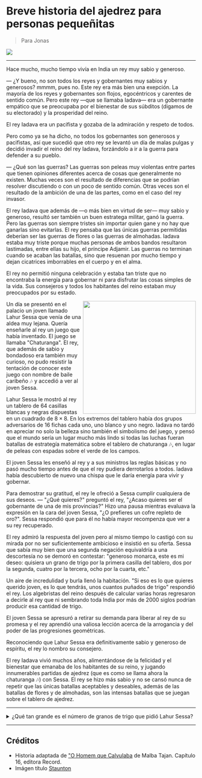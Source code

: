 # Breve historia del ajedrez para personas pequeñitas
> Para Jonas

![](https://www.houseofstaunton.com/media/catalog/product/cache/36ddcfecb9bcfbaa2afb93c161df3a15/m/e/mena102-poly-alt.jpg)

---

Hace mucho, mucho tiempo vivía en India un rey muy sabio y generoso.

&mdash; ¿Y bueno, no son todos los reyes y gobernantes muy sabios y generosos?
mmmm, pues no. Este rey era más bien una exepción. La mayoría de los reyes y gobernantes son flojos, egocéntricos y carentes de sentido común. Pero este rey &mdash;que se llamaba Iadava&mdash; era un gobernante empático que se preocupaba por el bienestar de sus súbditos (digamos de su electorado) y la prosperidad del reino.

El rey Iadava era un pacifista y gozaba de la admiración y respeto de todos.

Pero como ya se ha dicho, no todos los gobernantes son generosos y pacifistas, así que sucedió que otro rey se levantó un día de malas pulgas y decidió invadir el reino del rey Iadava,  forzándolo a ir a la guerra para defender a su pueblo.

&mdash; ¿Qué son las guerras?
Las guerras son peleas muy violentas entre partes que tienen opiniones diferentes acerca de cosas que generalmente no existen. Muchas veces son el resultado de diferencias que se podrían resolver discutiendo o con  un poco de sentido común. Otras veces son el resultado de la ambición de una de las partes, como en el caso del rey invasor.

El rey Iadava que además de &mdash;o más bien en virtud de ser&mdash; muy sabio y generoso, resultó ser también un buen estratega militar, ganó la guerra. Pero las guerras son siempre tristes sin importar quien gane y no hay que ganarlas sino evitarlas. El rey pensaba que las únicas guerras permitidas deberían ser las guerras de flores o las guerras de almohadas. Iadava estaba muy triste porque muchas personas de ambos bandos resultaron lastimadas, entre ellas su hijo, el príncipe Adjamir. Las guerras no terminan cuando se acaban las batallas, sino que resuenan por mucho tiempo y dejan cicatrices imborrables en el cuerpo y en el alma.

El rey no permitió ninguna celebración y estaba tan triste que no encontraba la energía para gobernar ni para disfrutar las cosas simples de la vida. Sus consejeros y todos los habitantes del reino estaban muy preocupados por su estado.


<img align="right" width="300" height="300" src="https://upload.wikimedia.org/wikipedia/commons/thumb/0/07/Lahur_Sessa_by_Thiago_Cruz.jpg/800px-Lahur_Sessa_by_Thiago_Cruz.jpg">
Un día se presentó en el palacio un joven llamado Lahur Sessa que venía de una aldea muy lejana. Quería enseñarle al rey un juego que había inventado. El juego se llamaba "Chaturanga". El rey, que además de sabio y bondadoso era también muy curioso, no pudo resistir la tentación de conocer este juego con nombre de baile caribeño 🎶 y  accedió a ver al joven Sessa.

Lahur Sessa le mostró al rey un tablero de $64$ casillas blancas y negras dispuestas en un cuadrado de $8\times 8$. En los extremos del tablero había dos grupos adversarios de $16$ fichas cada uno, uno blanco y uno negro. Iadava no tardó en apreciar no solo la belleza sino también el simbolismo del juego, y pensó que el mundo sería un lugar mucho más lindo si todas las luchas fueran batallas de estrategía matemática sobre el tablero de chaturanga 🎶, en lugar de peleas con espadas sobre el verde de los campos.

El joven Sessa les enseñó al rey y a sus ministros las reglas básicas y no pasó mucho tiempo antes de que el rey pudiera derrotarlos a todos. Iadava había descubierto de nuevo una chispa que le daría energía para vivir y gobernar.

Para demostrar su gratitud, el rey le ofreció a Sessa cumplir cualquiera de sus deseos.
&mdash; "¿Qué quieres?" preguntó el rey, "¿Acaso quieres ser el gobernante de una de mis provincias?" Hizo una pausa mientras evaluava la expresión en la cara del joven Sessa, "¿O prefieres un cofre repleto de oro?".
Sessa respondió que para él no había mayor recompenza que ver a su rey recuperado.

El rey admiró la respuesta del joven pero al mismo tiempo lo castigó con su mirada por no ser suficientemente ambicioso e insistió en su oferta. Sessa que sabía muy bien que una segunda negación equivaldría a una descortesía no se demoró en contestar: "generoso monarca, este es mi deseo: quisiera un grano de trigo por la primera casilla del tablero, dos por la segunda, cuatro por la tercera, ocho por la cuarta, etc."

Un aire de incredulidad y burla llenó la habitación. "Si eso es lo que quieres querido joven, es lo que tendrás, unos cuantos puñados de trigo" respondió el rey. Los algebristas del reino después de calcular varias horas regresaron a decirle al rey que ni sembrando toda India por más de 2000 siglos podrían producir esa cantidad de trigo.

El joven Sessa se apresuró a retirar su demanda para liberar al rey de su promesa y el rey aprendió una valiosa lección acerca de la arrogancia y del poder de las progresiones geométricas.

Reconociendo que Lahur Sessa era definitivamente sabio y generoso de espíritu, el rey lo nombro su consejero.

El rey Iadava vivió muchos años, alimentándose de la felicidad y el bienestar que emanaba de los habitantes de su reino, y jugando innumerables partidas de ajedrez (que es como se llama ahora la chaturanga 🎶) con Sessa. El rey se hizo más sabio y no se cansó nunca de repetir que las únicas batallas aceptables y deseables, además de las batallas de flores y de almohadas, son las intensas batallas que se juegan sobre el tablero de ajedrez.

---

<details>

<summary>¿Qué tan grande es el número de granos de trigo que pidió Lahur Sessa?</summary>

$$s = 1 + 2 + 4 + \cdots + 2^{62} + 2^{63} = \sum_{k=0}^{63} 2^k$$

si multiplicamos por $2$ en ambos lados, obtenemos:

$$2s =  2 + 4 + 8 + \cdots + 2^{63} + 2^{64}$$

y si ahora restamos la serie original $s$ en ambos lados, obtenemos el número de granos de trigo que Lahur Sessa pidió como recompenza.

$$s =  2^{64} - 1 = 18,446,744,073,709,551,615$$

Esta cantidad es más del doble del número estimado de granos de arena en la tierra 🤯
</details>

---








## Créditos
* Historia adaptada de ["O Homem que Calvulaba](https://pt.wikipedia.org/wiki/O_Homem_que_Calculava) de Malba Tajan. Capítulo 16, editora Record.
* Imágen título [Staunton](https://www.houseofstaunton.com/the-isle-of-lewis-chess-pieces-35-king-21273.html)